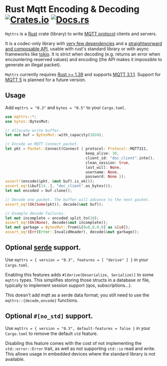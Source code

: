 # Rust Mqtt Encoding & Decoding  [![Crates.io](https://img.shields.io/crates/l/mqttrs)](LICENSE) [![Docs.rs](https://docs.rs/mqttrs/badge.svg)](https://docs.rs/mqttrs/*/mqttrs/)

`Mqttrs` is a [Rust](https://www.rust-lang.org/) crate (library) to write [MQTT
protocol](https://mqtt.org/) clients and servers.

It is a codec-only library with [very few dependencies](Cargo.toml) and a [straightworward and
composable API](https://docs.rs/mqttrs/*/mqttrs/), usable with rust's standard library or with async
frameworks like [tokio](https://tokio.rs/). It is strict when decoding (e.g. returns an error when
encountering reserved values) and encoding (the API makes it impossible to generate an illegal
packet).

`Mqttrs` currently requires [Rust >= 1.39](https://www.rust-lang.org/learn/get-started) and supports
[MQTT 3.1.1](http://docs.oasis-open.org/mqtt/mqtt/v3.1.1/os/mqtt-v3.1.1-os.html). Support for [MQTT
5](https://docs.oasis-open.org/mqtt/mqtt/v5.0/os/mqtt-v5.0-os.html) is planned for a future version.


## Usage

Add `mqttrs = "0.3"` and `bytes = "0.5"` to your `Cargo.toml`.

```rust
use mqttrs::*;
use bytes::BytesMut;

// Allocate write buffer.
let mut buf = BytesMut::with_capacity(1024);

// Encode an MQTT Connect packet.
let pkt = Packet::Connect(Connect { protocol: Protocol::MQTT311,
                                    keep_alive: 30,
                                    client_id: "doc_client".into(),
                                    clean_session: true,
                                    last_will: None,
                                    username: None,
                                    password: None });
assert!(encode(&pkt, &mut buf).is_ok());
assert_eq!(&buf[14..], "doc_client".as_bytes());
let mut encoded = buf.clone();

// Decode one packet. The buffer will advance to the next packet.
assert_eq!(Ok(Some(pkt)), decode(&mut buf));

// Example decode failures.
let mut incomplete = encoded.split_to(10);
assert_eq!(Ok(None), decode(&mut incomplete));
let mut garbage = BytesMut::from(&[0u8,0,0,0] as &[u8]);
assert_eq!(Err(Error::InvalidHeader), decode(&mut garbage));
```

## Optional [serde](https://serde.rs/) support.

Use  `mqttrs = { version = "0.3", features = [ "derive" ] }` in your `Cargo.toml`.

Enabling this features adds `#[derive(Deserialize, Serialize)]` to some `mqttrs` types. This
simplifies storing those structs in a database or file, typically to implement session support (qos,
subscriptions...).

This doesn't add mqtt as a serde data format; you still need to use the `mqttrs::{decode,encode}`
functions.

## Optional `#[no_std]` support.

Use `mqttrs = { version = "0.3", default-features = false }` in your `Cargo.toml` to remove the
default `std` feature.

Disabling this feature comes with the cost of not implementing the `std::error::Error` trait,
as well as not supporting `std::io` read and write. This allows usage in embedded devices
where the standard library is not available.
